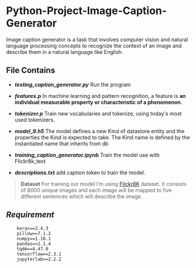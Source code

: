 # Python-Project-Image-Caption-Generator
Image caption generator is a task that involves computer vision and natural language processing concepts to recognize the context of an image and describe them in a natural language like English.

## File Contains 

- ***testing_caption_generator.py***
Run the program

-  ***features.p***
In machine learning and pattern recognition, a feature is **an individual measurable property or characteristic of a phenomenon**.

- ***tokenizer.p***
Train new vocabularies and tokenize, using today's most used tokenizers.

- ***model_9.h5***
The model  defines a new Kind of datastore entity and the properties the Kind is expected to take. The Kind name is defined by the instantiated name that inherits from db

- ***training_caption_generator.ipynb***
Train the model use with Flickr8k_text

- ***descriptions.txt***
add caption token to train the model.

> **Dataset**
For training our model I’m using [Flickr8K](https://www.kaggle.com/shadabhussain/flickr8k) dataset. It consists of 8000 unique images and each image will be mapped to five different sentences which will describe the image.

## *Requirement*
		keras==2.4.3 
		pillow==7.1.2
		numpy==1.18.1
		pandas==1.1.4
		tqdm==4.47.0 
		tensorflow==2.3.1 
		jupyterlab==2.2.2
		
